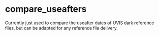 # compare_useafters
Currently just used to compare the useafter dates of UVIS dark reference files, but can be adapted for any reference file delivery.
